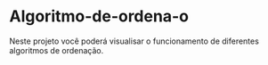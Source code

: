 # Algoritmo-de-ordena-o
Neste projeto você poderá visualisar o funcionamento de diferentes algoritmos de ordenação.
